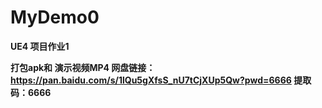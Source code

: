 # MyDemo0

**UE4 项目作业1**


**打包apk和 演示视频MP4 网盘链接： https://pan.baidu.com/s/1lQu5gXfsS_nU7tCjXUp5Qw?pwd=6666
提取码：6666**
